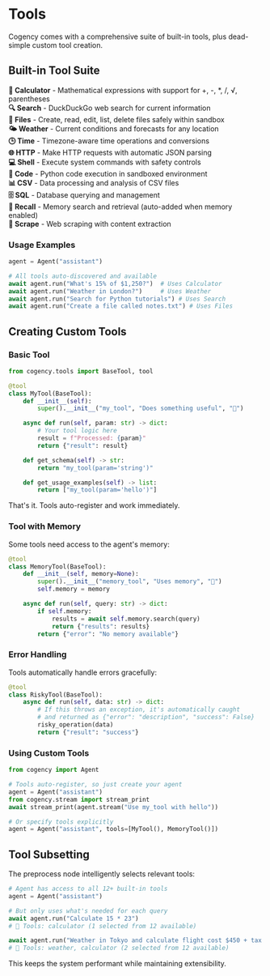 # Tools

Cogency comes with a comprehensive suite of built-in tools, plus dead-simple custom tool creation.

## Built-in Tool Suite

**🧮 Calculator** - Mathematical expressions with support for +, -, *, /, √, parentheses  
**🔍 Search** - DuckDuckGo web search for current information  
**📁 Files** - Create, read, edit, list, delete files safely within sandbox  
**🌤️ Weather** - Current conditions and forecasts for any location  
**🕒 Time** - Timezone-aware time operations and conversions  
**🌐 HTTP** - Make HTTP requests with automatic JSON parsing  
**💻 Shell** - Execute system commands with safety controls  
**🐍 Code** - Python code execution in sandboxed environment  
**📊 CSV** - Data processing and analysis of CSV files  
**🗄️ SQL** - Database querying and management  
**🧠 Recall** - Memory search and retrieval (auto-added when memory enabled)  
**🔗 Scrape** - Web scraping with content extraction

### Usage Examples

```python
agent = Agent("assistant")

# All tools auto-discovered and available
await agent.run("What's 15% of $1,250?")  # Uses Calculator
await agent.run("Weather in London?")     # Uses Weather  
await agent.run("Search for Python tutorials") # Uses Search
await agent.run("Create a file called notes.txt") # Uses Files
```

## Creating Custom Tools

### Basic Tool

```python
from cogency.tools import BaseTool, tool

@tool
class MyTool(BaseTool):
    def __init__(self):
        super().__init__("my_tool", "Does something useful", "🔧")

    async def run(self, param: str) -> dict:
        # Your tool logic here
        result = f"Processed: {param}"
        return {"result": result}

    def get_schema(self) -> str:
        return "my_tool(param='string')"

    def get_usage_examples(self) -> list:
        return ["my_tool(param='hello')"]
```

That's it. Tools auto-register and work immediately.

### Tool with Memory

Some tools need access to the agent's memory:

```python
@tool
class MemoryTool(BaseTool):
    def __init__(self, memory=None):
        super().__init__("memory_tool", "Uses memory", "🧠")
        self.memory = memory

    async def run(self, query: str) -> dict:
        if self.memory:
            results = await self.memory.search(query)
            return {"results": results}
        return {"error": "No memory available"}
```

### Error Handling

Tools automatically handle errors gracefully:

```python
@tool
class RiskyTool(BaseTool):
    async def run(self, data: str) -> dict:
        # If this throws an exception, it's automatically caught
        # and returned as {"error": "description", "success": False}
        risky_operation(data)
        return {"result": "success"}
```

### Using Custom Tools

```python
from cogency import Agent

# Tools auto-register, so just create your agent
agent = Agent("assistant")
from cogency.stream import stream_print
await stream_print(agent.stream("Use my_tool with hello"))

# Or specify tools explicitly
agent = Agent("assistant", tools=[MyTool(), MemoryTool()])
```

## Tool Subsetting

The preprocess node intelligently selects relevant tools:

```python
# Agent has access to all 12+ built-in tools
agent = Agent("assistant")

# But only uses what's needed for each query
await agent.run("Calculate 15 * 23")
# 🔧 Tools: calculator (1 selected from 12 available)

await agent.run("Weather in Tokyo and calculate flight cost $450 + tax $67")  
# 🔧 Tools: weather, calculator (2 selected from 12 available)
```

This keeps the system performant while maintaining extensibility.
```
